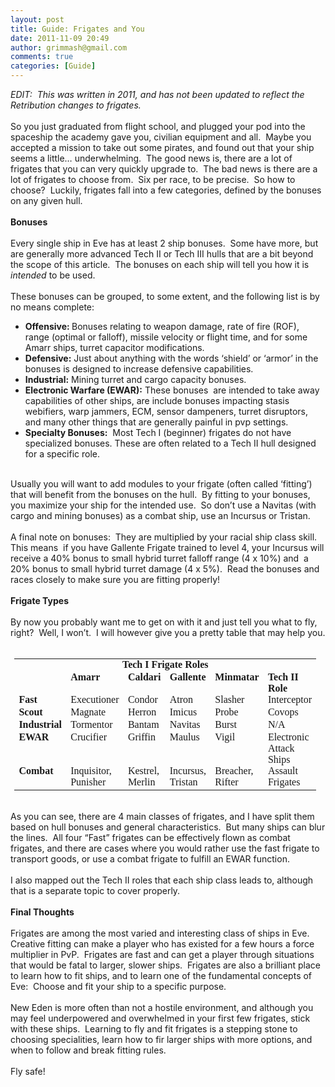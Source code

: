 ```yaml
---
layout: post
title: Guide: Frigates and You
date: 2011-11-09 20:49
author: grimmash@gmail.com
comments: true
categories: [Guide]
---
```

<div><o:p><em>EDIT: &nbsp;This was written in 2011, and has not been updated to reflect the Retribution changes to frigates.&nbsp;</em></o:p><br /><br />So you just graduated from flight school, and plugged your pod into the spaceship the academy gave you, civilian equipment and all.&nbsp; Maybe you accepted a mission to take out some pirates, and found out that your ship seems a little… underwhelming.&nbsp; The good news is, there are a lot of frigates that you can very quickly upgrade to.&nbsp; The bad news is there are a lot of frigates to choose from.&nbsp; Six per race, to be precise.&nbsp; So how to choose?&nbsp; Luckily, frigates fall into a few categories, defined by the bonuses on any given hull.</div><div><o:p></o:p></div><div><br /></div><div><b>Bonuses</b><o:p></o:p></div><div><br /></div><div>Every single ship in Eve has at least 2 ship bonuses.&nbsp; Some have more, but are generally more advanced Tech II or Tech III hulls that are a bit beyond the scope of this article.&nbsp; The bonuses on each ship will tell you how it is <i>intended</i> to be used.<o:p></o:p></div><div><br /></div><div>These bonuses can be grouped, to some extent, and the following list is by no means complete:</div><div></div><ul><li><b>Offensive: </b>Bonuses relating to weapon damage, rate of fire (ROF), range (optimal or falloff), missile velocity or flight time, and for some Amarr ships, turret capacitor modifications.</li><li><b>Defensive:</b> Just about anything with the words ‘shield’ or ‘armor’ in the bonuses is designed to increase defensive capabilities.</li><li><b>Industrial:</b> Mining turret and cargo capacity bonuses.</li><li><b>Electronic Warfare (EWAR):</b> These bonuses&nbsp; are intended to take away capabilities of other ships, are include bonuses impacting stasis webifiers, warp jammers, ECM, sensor dampeners, turret disruptors, and many other things that are generally painful in pvp settings.</li><li><b>Specialty Bonuses:</b>&nbsp; Most Tech I (beginner) frigates do not have specialized bonuses. These are often related to a Tech II hull designed for a specific role.</li></ul><br /><div>Usually you will want to add modules to your frigate (often called ‘fitting’) that will benefit from the bonuses on the hull.&nbsp; By fitting to your bonuses, you maximize your ship for the intended use.&nbsp; So don’t use a Navitas (with cargo and mining bonuses) as a combat ship, use an Incursus or Tristan.<o:p></o:p></div><div><br /></div><div>A final note on bonuses:&nbsp; They are multiplied by your racial ship class skill.&nbsp; This means &nbsp;if you have Gallente Frigate trained to level 4, your Incursus will receive a 40% bonus to small hybrid turret falloff range (4 x 10%) and&nbsp; a 20% bonus to small hybrid turret damage (4 x 5%).&nbsp; Read the bonuses and races closely to make sure you are fitting properly!<o:p></o:p></div><div><br /></div><div><b>Frigate Types<o:p></o:p></b></div><div><br /></div><div>By now you probably want me to get on with it and just tell you what to fly, right?&nbsp; Well, I won’t.&nbsp; I will however give you a pretty table that may help you.<o:p></o:p></div><div><br /></div><table border="0" cellpadding="0" cellspacing="0" style="border-collapse: collapse; margin-left: 4.65pt; width: 483px;"><tbody><tr style="height: 15.0pt; mso-yfti-firstrow: yes; mso-yfti-irow: 0;">   <td colspan="6" style="height: 15.0pt; padding: 0in 5.4pt 0in 5.4pt; width: 483.0pt;" valign="top" width="483"><div align="center" style="text-align: center;"><b><span style="font-family: Calibri;">Tech I Frigate Roles<o:p></o:p></span></b></div></td>  </tr><tr style="height: 15.0pt; mso-yfti-irow: 1;">   <td style="height: 15.0pt; padding: 0in 5.4pt 0in 5.4pt; width: 93.0pt;" valign="top" width="93"></td>   <td style="height: 15.0pt; padding: 0in 5.4pt 0in 5.4pt; width: 65.0pt;" valign="top" width="65"><div><b><span style="font-family: Calibri;">Amarr<o:p></o:p></span></b></div></td>   <td style="height: 15.0pt; padding: 0in 5.4pt 0in 5.4pt; width: 65.0pt;" valign="top" width="65"><div><b><span style="font-family: Calibri;">Caldari<o:p></o:p></span></b></div></td>   <td style="height: 15.0pt; padding: 0in 5.4pt 0in 5.4pt; width: 65.0pt;" valign="top" width="65"><div><b><span style="font-family: Calibri;">Gallente<o:p></o:p></span></b></div></td>   <td style="height: 15.0pt; padding: 0in 5.4pt 0in 5.4pt; width: 65.0pt;" valign="top" width="65"><div><b><span style="font-family: Calibri;">Minmatar<o:p></o:p></span></b></div></td>   <td style="height: 15.0pt; padding: 0in 5.4pt 0in 5.4pt; width: 130.0pt;" valign="top" width="130"><div><b><span style="font-family: Calibri;">Tech II   Role<o:p></o:p></span></b></div></td>  </tr><tr style="height: 15.0pt; mso-yfti-irow: 2;">   <td style="height: 15.0pt; padding: 0in 5.4pt 0in 5.4pt; width: 93.0pt;" valign="top" width="93"><div><b><span style="font-family: Calibri;">Fast<o:p></o:p></span></b></div></td>   <td style="height: 15.0pt; padding: 0in 5.4pt 0in 5.4pt; width: 65.0pt;" valign="top" width="65"><div><span style="font-family: Calibri;">Executioner<o:p></o:p></span></div></td>   <td style="height: 15.0pt; padding: 0in 5.4pt 0in 5.4pt; width: 65.0pt;" valign="top" width="65"><div><span style="font-family: Calibri;">Condor<o:p></o:p></span></div></td>   <td style="height: 15.0pt; padding: 0in 5.4pt 0in 5.4pt; width: 65.0pt;" valign="top" width="65"><div><span style="font-family: Calibri;">Atron<o:p></o:p></span></div></td>   <td style="height: 15.0pt; padding: 0in 5.4pt 0in 5.4pt; width: 65.0pt;" valign="top" width="65"><div><span style="font-family: Calibri;">Slasher<o:p></o:p></span></div></td>   <td style="height: 15.0pt; padding: 0in 5.4pt 0in 5.4pt; width: 130.0pt;" valign="top" width="130"><div><span style="font-family: Calibri;">Interceptor<o:p></o:p></span></div></td>  </tr><tr style="height: 15.0pt; mso-yfti-irow: 3;">   <td style="height: 15.0pt; padding: 0in 5.4pt 0in 5.4pt; width: 93.0pt;" valign="top" width="93"><div><b><span style="font-family: Calibri;">Scout<o:p></o:p></span></b></div></td>   <td style="height: 15.0pt; padding: 0in 5.4pt 0in 5.4pt; width: 65.0pt;" valign="top" width="65"><div><span style="font-family: Calibri;">Magnate<o:p></o:p></span></div></td>   <td style="height: 15.0pt; padding: 0in 5.4pt 0in 5.4pt; width: 65.0pt;" valign="top" width="65"><div><span style="font-family: Calibri;">Herron<o:p></o:p></span></div></td>   <td style="height: 15.0pt; padding: 0in 5.4pt 0in 5.4pt; width: 65.0pt;" valign="top" width="65"><div><span style="font-family: Calibri;">Imicus<o:p></o:p></span></div></td>   <td style="height: 15.0pt; padding: 0in 5.4pt 0in 5.4pt; width: 65.0pt;" valign="top" width="65"><div><span style="font-family: Calibri;">Probe<o:p></o:p></span></div></td>   <td style="height: 15.0pt; padding: 0in 5.4pt 0in 5.4pt; width: 130.0pt;" valign="top" width="130"><div><span style="font-family: Calibri;">Covops<o:p></o:p></span></div></td>  </tr><tr style="height: 15.0pt; mso-yfti-irow: 4;">   <td style="height: 15.0pt; padding: 0in 5.4pt 0in 5.4pt; width: 93.0pt;" valign="top" width="93"><div><b><span style="font-family: Calibri;">Industrial<o:p></o:p></span></b></div></td>   <td style="height: 15.0pt; padding: 0in 5.4pt 0in 5.4pt; width: 65.0pt;" valign="top" width="65"><div><span style="font-family: Calibri;">Tormentor<o:p></o:p></span></div></td>   <td style="height: 15.0pt; padding: 0in 5.4pt 0in 5.4pt; width: 65.0pt;" valign="top" width="65"><div><span style="font-family: Calibri;">Bantam<o:p></o:p></span></div></td>   <td style="height: 15.0pt; padding: 0in 5.4pt 0in 5.4pt; width: 65.0pt;" valign="top" width="65"><div><span style="font-family: Calibri;">Navitas<o:p></o:p></span></div></td>   <td style="height: 15.0pt; padding: 0in 5.4pt 0in 5.4pt; width: 65.0pt;" valign="top" width="65"><div><span style="font-family: Calibri;">Burst<o:p></o:p></span></div></td>   <td style="height: 15.0pt; padding: 0in 5.4pt 0in 5.4pt; width: 130.0pt;" valign="top" width="130"><div><span style="font-family: Calibri;">N/A<o:p></o:p></span></div></td>  </tr><tr style="height: 15.0pt; mso-yfti-irow: 5;">   <td style="height: 15.0pt; padding: 0in 5.4pt 0in 5.4pt; width: 93.0pt;" valign="top" width="93"><div><b><span style="font-family: Calibri;">EWAR<o:p></o:p></span></b></div></td>   <td style="height: 15.0pt; padding: 0in 5.4pt 0in 5.4pt; width: 65.0pt;" valign="top" width="65"><div><span style="font-family: Calibri;">Crucifier<o:p></o:p></span></div></td>   <td style="height: 15.0pt; padding: 0in 5.4pt 0in 5.4pt; width: 65.0pt;" valign="top" width="65"><div><span style="font-family: Calibri;">Griffin<o:p></o:p></span></div></td>   <td style="height: 15.0pt; padding: 0in 5.4pt 0in 5.4pt; width: 65.0pt;" valign="top" width="65"><div><span style="font-family: Calibri;">Maulus<o:p></o:p></span></div></td>   <td style="height: 15.0pt; padding: 0in 5.4pt 0in 5.4pt; width: 65.0pt;" valign="top" width="65"><div><span style="font-family: Calibri;">Vigil<o:p></o:p></span></div></td>   <td style="height: 15.0pt; padding: 0in 5.4pt 0in 5.4pt; width: 130.0pt;" valign="top" width="130"><div><span style="font-family: Calibri;">Electronic   Attack Ships<o:p></o:p></span></div></td>  </tr><tr style="height: 30.0pt; mso-yfti-irow: 6; mso-yfti-lastrow: yes;">   <td style="height: 30.0pt; padding: 0in 5.4pt 0in 5.4pt; width: 93.0pt;" valign="top" width="93"><div><b><span style="font-family: Calibri;">Combat<o:p></o:p></span></b></div></td>   <td style="height: 30.0pt; padding: 0in 5.4pt 0in 5.4pt; width: 65.0pt;" valign="top" width="65"><div><span style="font-family: Calibri;">Inquisitor,   Punisher<o:p></o:p></span></div></td>   <td style="height: 30.0pt; padding: 0in 5.4pt 0in 5.4pt; width: 65.0pt;" valign="top" width="65"><div><span style="font-family: Calibri;">Kestrel,   Merlin<o:p></o:p></span></div></td>   <td style="height: 30.0pt; padding: 0in 5.4pt 0in 5.4pt; width: 65.0pt;" valign="top" width="65"><div><span style="font-family: Calibri;">Incursus,   Tristan<o:p></o:p></span></div></td>   <td style="height: 30.0pt; padding: 0in 5.4pt 0in 5.4pt; width: 65.0pt;" valign="top" width="65"><div><span style="font-family: Calibri;">Breacher,   Rifter<o:p></o:p></span></div></td>   <td style="height: 30.0pt; padding: 0in 5.4pt 0in 5.4pt; width: 130.0pt;" valign="top" width="130"><div><span style="font-family: Calibri;">Assault   Frigates<o:p></o:p></span></div></td>  </tr></tbody></table><div><br /></div><div>As you can see, there are 4 main classes of frigates, and I have split them based on hull bonuses and general characteristics.&nbsp; But many ships can blur the lines.&nbsp; All four “Fast” frigates can be effectively flown as combat frigates, and there are cases where you would rather use the fast frigate to transport goods, or use a combat frigate to fulfill an EWAR function.<o:p></o:p></div><div><br /></div><div>I also mapped out the Tech II roles that each ship class leads to, although that is a separate topic to cover properly.<o:p></o:p></div><div><br /></div><div><b>Final Thoughts</b><o:p></o:p></div><div><br /></div><div>Frigates are among the most varied and interesting class of ships in Eve.&nbsp; Creative fitting can make a player who has existed for a few hours a force multiplier in PvP.&nbsp; Frigates are fast and can get a player through situations that would be fatal to larger, slower ships.&nbsp; Frigates are also a brilliant place to learn how to fit ships, and to learn one of the fundamental concepts of Eve:&nbsp; Choose and fit your ship to a specific purpose.<o:p></o:p></div><div><br /></div><div>New Eden is more often than not a hostile environment, and although you may feel underpowered and overwhelmed in your first few&nbsp;frigates, stick with these ships. &nbsp;Learning to fly and fit frigates is a stepping stone to choosing specialities, learn how to fir larger ships with more options, and when to follow and break fitting rules.<o:p></o:p></div><div><br /></div><div>Fly safe!</div>
